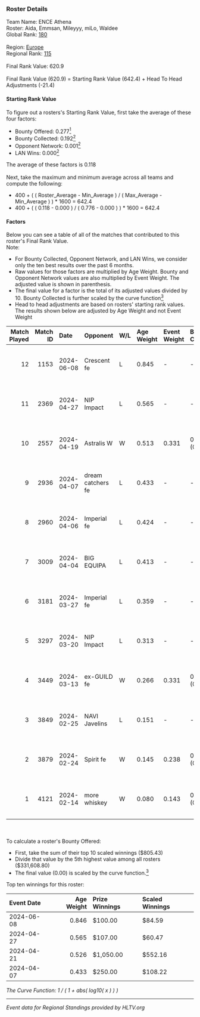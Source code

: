 ### Roster Details<br />
Team Name: ENCE Athena<br />
Roster: Aida, Emmsan, Mileyyy, miLo, Waldee<br />
Global Rank: [180](../standings_global.md)<br />
<br />
Region: [Europe]( ../standings_europe.md)<br />
Regional Rank: [115]( ../standings_europe.md)<br />
<br />
Final Rank Value:  620.9<br />
<br />
Final Rank Value (620.9) = Starting Rank Value (642.4) + Head To Head Adjustments (-21.4)<br />

#### Starting Rank Value<br />
To figure out a rosters's Starting Rank Value, first take the average of these four factors:<br />
- Bounty Offered: 0.277[<sup>1</sup>](#table2)
- Bounty Collected: 0.192[<sup>2</sup>](#table1)
- Opponent Network: 0.001[<sup>2</sup>](#table1)
- LAN Wins: 0.000[<sup>2</sup>](#table1)

The average of these factors is 0.118<br />
<br />
Next, take the maximum and minimum average across all teams and compute the following:<br />
- 400 + ( ( Roster_Average - Min_Average ) / ( Max_Average - Min_Average ) ) * 1600 = 642.4
- 400 + ( ( 0.118 - 0.000 ) / ( 0.776 - 0.000 ) ) * 1600 = 642.4


#### Factors<br />
Below you can see a table of all of the matches that contributed to this roster's Final Rank Value.<br />
Note:<br />

- For Bounty Collected, Opponent Network, and LAN Wins, we consider only the ten best results over the past 6 months.
- Raw values for those factors are multiplied by Age Weight. Bounty and Opponent Network values are also multiplied by Event Weight. The adjusted value is shown in parenthesis.
- The final value for a factor is the total of its adjusted values divided by 10. Bounty Collected is further scaled by the curve function[<sup>3</sup>](#curveFunction)
- Head to head adjustments are based on rosters' starting rank values. The results shown below are adjusted by Age Weight and not Event Weight
<span id="table1"></span><br />


| Match Played | Match ID | Date       | Opponent          | W/L | Age Weight | Event Weight | Bounty Collected | Opponent Network | LAN Wins  | H2H Adj. | Roster                              |
| -: | -: | :- | :- | :- | :- | :- | :- | :- | :- | -: | :- |
|           12 |     1153 | 2024-06-08 | Crescent fe       | L   | 0.845      | -            | -                | -                | -         |   -12.13 | Aida, Emmsan, Mileyyy, miLo, Waldee |
|           11 |     2369 | 2024-04-27 | NIP Impact        | L   | 0.565      | -            | -                | -                | -         |    -6.78 | Aida, Emmsan, miLo, Waldee, xia     |
|           10 |     2557 | 2024-04-19 | Astralis W        | W   | 0.513      | 0.331        | 0.001 (0.000)    | 0.022 (0.004)    | 0 (0.000) |     7.55 | Aida, Emmsan, miLo, Waldee, xia     |
|            9 |     2936 | 2024-04-07 | dream catchers fe | L   | 0.433      | -            | -                | -                | -         |    -5.38 | Aida, Emmsan, miLo, Waldee, xia     |
|            8 |     2960 | 2024-04-06 | Imperial fe       | L   | 0.424      | -            | -                | -                | -         |    -1.25 | Aida, Emmsan, miLo, Waldee, xia     |
|            7 |     3009 | 2024-04-04 | BIG EQUIPA        | L   | 0.413      | -            | -                | -                | -         |    -4.22 | Aida, Emmsan, miLo, Waldee, xia     |
|            6 |     3181 | 2024-03-27 | Imperial fe       | L   | 0.359      | -            | -                | -                | -         |    -1.09 | Aida, Emmsan, miLo, Waldee, xia     |
|            5 |     3297 | 2024-03-20 | NIP Impact        | L   | 0.313      | -            | -                | -                | -         |    -4.19 | Aida, Emmsan, miLo, Waldee, xia     |
|            4 |     3449 | 2024-03-13 | ex-GUILD fe       | W   | 0.266      | 0.331        | 0.003 (0.000)    | 0.067 (0.006)    | 0 (0.000) |     4.39 | Aida, Emmsan, miLo, Waldee, xia     |
|            3 |     3849 | 2024-02-25 | NAVI Javelins     | L   | 0.151      | -            | -                | -                | -         |    -1.27 | Aida, Emmsan, miLo, Waldee, xia     |
|            2 |     3879 | 2024-02-24 | Spirit fe         | W   | 0.145      | 0.238        | 0.005 (0.000)    | 0.101 (0.003)    | 0 (0.000) |     2.40 | Aida, Emmsan, miLo, Waldee, xia     |
|            1 |     4121 | 2024-02-14 | more whiskey      | W   | 0.080      | 0.143        | 0.000 (0.000)    | 0.000 (0.000)    | 0 (0.000) |     0.52 | Aida, Emmsan, miLo, Waldee, xia     |

<br />
<span id="table2"></span><br />
To calculate a roster's Bounty Offered:<br />

- First, take the sum of their top 10 scaled winnings ($805.43)
- Divide that value by the 5th highest value among all rosters ($331,608.80)
- The final value (0.00) is scaled by the curve function.[<sup>3</sup>](#curveFunction)

Top ten winnings for this roster:<br />

| Event Date | Age Weight | Prize Winnings | Scaled Winnings |
| :- | -: | :- | :- |
| 2024-06-08 |      0.846 | $100.00        | $84.59          |
| 2024-04-27 |      0.565 | $107.00        | $60.47          |
| 2024-04-21 |      0.526 | $1,050.00      | $552.16         |
| 2024-04-07 |      0.433 | $250.00        | $108.22         |


<span id="curveFunction"></span>_The Curve Function: 1 / ( 1 + abs( log10( x ) ) )_<br />

---
_Event data for Regional Standings provided by HLTV.org_<br />
